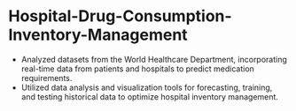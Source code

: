 # Hospital-Drug-Consumption-Inventory-Management
- Analyzed datasets from the World Healthcare Department, incorporating real-time data from patients and hospitals to predict medication requirements.
- Utilized data analysis and visualization tools for forecasting, training, and testing historical data to optimize hospital inventory management.
